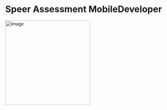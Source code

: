 # Speer Assessment MobileDeveloper

<img width="269" alt="image" src="https://github.com/MateoDev97/SpeerAssessmentMobileDeveloper/assets/25846938/8df4df47-4b29-4869-87aa-3063917acdce">
